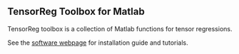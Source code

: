 ## TensorReg Toolbox for Matlab

TensorReg toolbox is a collection of Matlab functions for tensor regressions. 

See the [software webpage](http://hua-zhou.github.io/TensorReg/) for installation guide and tutorials. 
